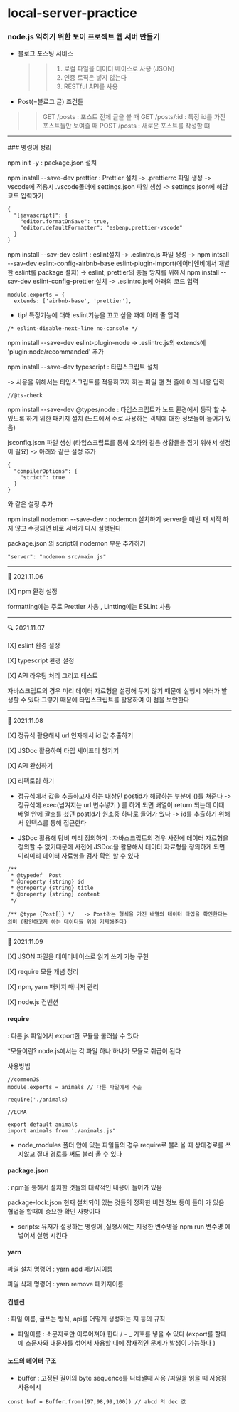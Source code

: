 # local-server-practice

### node.js 익히기 위한 토이 프로젝트 웹 서버 만들기

- 블로그 포스팅 서비스

  > > 1.  로컬 파일을 데이터 베이스로 사용 (JSON)
  > > 2.  인증 로직은 넣지 않는다
  > > 3.  RESTful API를 사용

- Post(=블로그 글) 조건들

> > GET /posts : 포스트 전체 글을 볼 때
> > GET /posts/:id : 특정 id를 가진 포스트들만 보여줄 때
> > POST /posts : 새로운 포스트를 작성할 떄

<hr>
### 명령어 정리

npm init -y : package.json 설치

npm install --save-dev prettier : Prettier 설치
-> .prettierrc 파일 생성 -> vscode에 적용시 .vscode폴더에 settings.json 파일 생성 -> settings.json에 해당 코드 입력하기

```
{
  "[javascript]": {
    "editor.formatOnSave": true,
    "editor.defaultFormatter": "esbenp.prettier-vscode"
  }
}

```

npm install --sav-dev eslint : eslint설치 -> .eslintrc.js 파일 생성 ->
npm intsall --sav-dev eslint-config-airbnb-base eslint-plugin-import(에어비엔비에서 개발한 eslint룰 package 설치)
-> eslint, prettier의 충돌 방지를 위해서 npm install --sav-dev eslint-config-prettier 설치 -> .eslintrc.js에 아래의 코드 입력

```
module.exports = {
  extends: ['airbnb-base', 'prettier'],
```

- tip! 특정기능에 대해 eslint기능을 끄고 싶을 때에 아래 줄 입력

```
/* eslint-disable-next-line no-console */
```

npm install --save-dev eslint-plugin-node -> .eslintrc.js의 extends에 'plugin:node/recommanded' 추가

npm install --save-dev typescript : 타입스크립트 설치

-> 사용을 위해서는 타입스크립트를 적용하고자 하는 파일 맨 첫 줄에 아래 내용 입력

```
//@ts-check
```

npm install --save-dev @types/node : 타입스크립트가 노드 환경에서 동작 할 수 있도록 하기 위한 패키지 설치 (노드에서 주로 사용하는 객체에 대한 정보들이 들어가 있음)

jsconfig.json 파일 생성 (타입스크립트를 통해 오타와 같은 상황들을 잡기 위해서 설정이 필요) -> 아래와 같은 설정 추가

```
{
  "compilerOptions": {
    "strict": true
  }
}

```

와 같은 설정 추가

npm install nodemon --save-dev : nodemon 설치하기 server을 매번 재 시작 하지 않고 수정되면 바로 서버가 다시 실행된다

package.json 의 script에 nodemon 부분 추가하기

```
"server": "nodemon src/main.js"
```

<hr>

🔨 2021.11.06

[X] npm 환경 설정

formatting에는 주로 Prettier 사용 , Lintting에는 ESLint 사용

<hr>

🔍 2021.11.07

[X] eslint 환경 설정

[X] typescript 환경 설정

[X] API 라우팅 처리 그리고 테스트

자바스크립트의 경우 미리 데이터 자료형을 설정해 두지 않기 때문에 실행시 에러가 발생할 수 있다
그렇기 때문에 타입스크립트를 활용하여 이 점을 보안한다

<hr>

🥓 2021.11.08

[X] 정규식 활용해서 url 인자에서 id 값 추출하기

[X] JSDoc 활용하여 타입 세이프티 챙기기

[X] API 완성하기

[X] 리팩토링 하기

- 정규식에서 값을 추출하고자 하는 대상인 postid가 해당하는 부분에 ()를 쳐준다 -> 정규식에.exec(넘겨지는 url 변수넣기 ) 를 하게 되면 배열이 return 되는데 이때 배열 안에 괄호를 쳤던 postId가 원소중 하나로 들어가 있다 -> id를 추출하기 위해서 인덱스를 통해 접근한다

- JSDoc 활용해 탕비 미리 정의하기 : 자바스크립트의 경우 사전에 데이터 자료형을 정의할 수 없기때문에 사전에 JSDoc을 활용해서 데이터 자료형을 정의하게 되면 미리미리 데이터 자료형을 검사 확인 할 수 있다

```
/**
 * @typedef  Post
 * @property {string} id
 * @property {string} title
 * @property {string} content
 */

/** @type {Post[]} */   -> Post라는 형식을 가진 배열의 데이터 타입을 확인한다는 의미 (확인하고자 하는 데이터들 위에 기재해준다)
```

<hr>

🎨 2021.11.09

[X] JSON 파일을 데이터베이스로 읽기 쓰기 기능 구현

[X] require 모듈 개념 정리

[X] npm, yarn 패키지 매니저 관리

[X] node.js 컨벤션

#### require

: 다른 js 파일에서 export한 모듈을 불러올 수 있다

\*모듈이란? node.js에서는 각 파일 하나 하나가 모듈로 취급이 된다

사용방법

```
//commonJS
module.exports = animals // 다른 파일에서 추출

require('./animals)

//ECMA

export default animals
import animals from './animals.js"
```

- node_modules 폴더 안에 있는 파일들의 경우 require로 불러올 때 상대경로를 쓰지않고 절대 경로를 써도 불러 올 수 있다

#### package.json

: npm을 통해서 설치한 것들의 대략적인 내용이 들어가 있음

package-lock.json 현재 설치되어 있는 것들의 정확한 버전 정보 등이 들어 가 있음 협업을 할때에 중요한 확인 사항이다

- scripts: 유저가 설정하는 명령어 ,실행시에는 지정한 변수명을 npm run 변수명 에 넣어서 실행 시킨다

#### yarn

파일 설치 명령어 : yarn add 패키지이름

파일 삭제 명령어 : yarn remove 패키지이름

#### 컨벤션

: 파일 이름, 글쓰는 방식, api를 어떻게 생성하는 지 등의 규칙

- 파일이름 : 소문자로만 이루어져야 한다 / - \_ 기호를 넣을 수 있다
  (export를 할때에 소문자와 대문자를 섞어서 사용할 때에 잠재적인 문제가 발생이 가능하다 )

#### 노드의 데이터 구조

- buffer : 고정된 길이의 byte sequence를 나타낼때 사용 /파일을 읽을 때 사용됨
  사용예시

```
const buf = Buffer.from([97,98,99,100]) // abcd 의 dec 값
```
